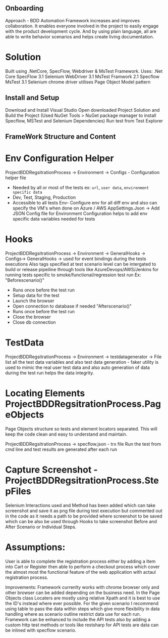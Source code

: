 ## Onboarding
Approach -
BDD Automation Framework increases and improves collaboration. It enables everyone involved in the project to easily engage with the product development cycle. And by using plain language, all are able to write behavior scenarios and helps create living documentation.

# Solution
Built using .NetCore, SpecFlow, Webdriver & MsTest Framework.
Uses: 
.Net Core SpecFlow 3.1 
Selenium WebDriver 3.1 
MsTest Framwork 2.1 
Specflow MsTest 3.1 
Selenium chrome driver 
utilises Page Object Model pattern

## Install and Setup
Download and Install Visual Studio 
Open downloaded Project Solution and Build the Project (Used NuGet Tools > NuGet package manager to install Specflow, MSTest and Selenium Dependencies)
Run test from Test Explorer

## FrameWork Structure and Content

# Env Configuration Helper
ProjectBDDRegsitrationProcess -> Environment -> 
Configs - Configuration helper file
- Needed by all or most of the tests ex: `url`, `user data`, `environment specific data`
- Dev, Test, Staging, Production
- Accessible to all tests
Env- Configure env for all diff env and also can specify the VM's when done on Azure / AWS
AppSettings.Json -> Add JSON Config file for Environment Configuration helps to add env specific data variables needed for tests

# Hooks
ProjectBDDRegsitrationProcess -> Environment -> GeneralHooks -> Configs-> GeneralHooks -> 
used for event bindings during the tests executions 
Also tags specified at test scenario level can be intergated to build or release pipeiline through tools like AzureDevops/AWS/Jenkins for running tests specific to smoke/functional/regression test run
Ex:
"Beforescenario()"
- Runs once before the test run 
- Setup data for the test
- Launch the browser
- Open connection to database if needed
"Afterscenario()"
- Runs once before the test run 
- Close the browser
- Close db connection

# TestData
ProjectBDDRegsitrationProcess -> Environment -> testdatagenerator -> 
File list all the test data variables and also test data generation - faker utility is used to mimic the real user test data and also auto generation of data during the test run helps the data integrity. 

# Locating Elements ProjectBDDRegsitrationProcess.PageObjects
Page Objects structure so tests and element locators separated. This will keep the code clean and easy to understand and maintain.

ProjectBDDRegsitrationProcess -> specflow.json - trx file
Run the test from cmd line and test results are generated after each run

# Capture Screenshot  - ProjectBDDRegsitrationProcess.StepFiles
Selenium Interactions used and Method has been added which can take screenshot and save it as png file during test execution but commented out in the code as it needs a path to be provided where screenshot to be saved which can be also be used through Hooks to take screenshot Before and After Scenario or Individual Steps.

# Assumptions: 
User is able to complete the registration process either by adding a Item into Cart or Register then able to perform a checkout process which cover the almost most the functional feature of the web application with actaul registration process.

Improvements: 
Framework currenlty works with chrome browser only and other browser can be added depending on the business need. 
In the Page Objects class Locaters are mostly using relative Xpath and it is best to use the ID's instead where ever possible. 
For the given scenario I recommend using table to pass the data within steps which give more flexibility in data handling where as scenario outline restrict data use for each run.
Framework can be enhanced to include the API tests also by adding a custom http test methods or tools like restsharp for API tests are data can be inlined with specflow scenario. 
